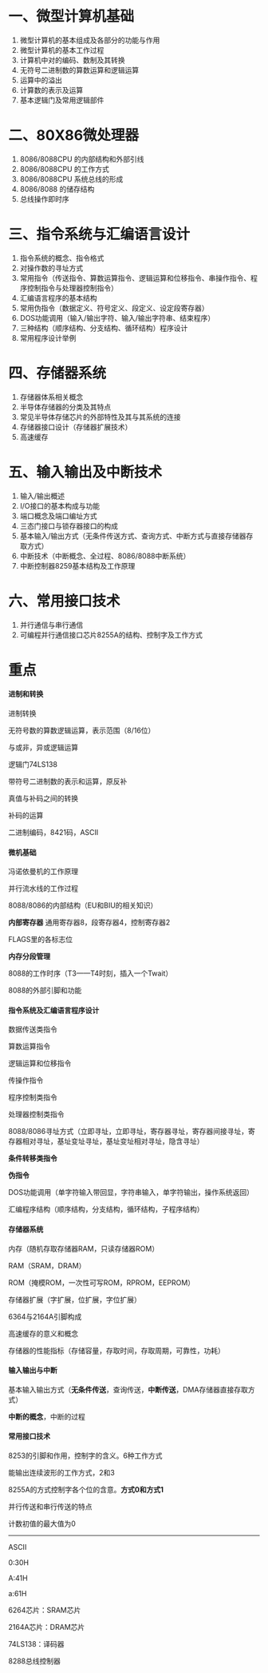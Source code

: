 # 一、微型计算机基础

1. 微型计算机的基本组成及各部分的功能与作用
2. 微型计算机的基本工作过程
3. 计算机中对的编码、数制及其转换
4. 无符号二进制数的算数运算和逻辑运算
5. 运算中的溢出
6. 计算数的表示及运算
7. 基本逻辑门及常用逻辑部件

# 二、80X86微处理器

1. 8086/8088CPU 的内部结构和外部引线
2. 8086/8088CPU 的工作方式
3. 8086/8088CPU 系统总线的形成
4. 8086/8088 的储存结构
5. 总线操作即时序

# 三、指令系统与汇编语言设计

1. 指令系统的概念、指令格式
2. 对操作数的寻址方式
3. 常用指令（传送指令、算数运算指令、逻辑运算和位移指令、串操作指令、程序控制指令与处理器控制指令）
4. 汇编语言程序的基本结构
5. 常用伪指令（数据定义、符号定义、段定义、设定段寄存器）
6. DOS功能调用（输入/输出字符、输入/输出字符串、结束程序）
7. 三种结构（顺序结构、分支结构、循环结构）程序设计
8. 常用程序设计举例

# 四、存储器系统

1. 存储器体系相关概念
2. 半导体存储器的分类及其特点
3. 常见半导体存储芯片的外部特性及其与其系统的连接
4. 存储器接口设计（存储器扩展技术）
5. 高速缓存

# 五、输入输出及中断技术

1. 输入/输出概述
2. I/O接口的基本构成与功能
3. 端口概念及端口编址方式
4. 三态门接口与锁存器接口的构成
5. 基本输入/输出方式（无条件传送方式、查询方式、中断方式与直接存储器存取方式）
6. 中断技术（中断概念、全过程、8086/8088中断系统）
7. 中断控制器8259基本结构及工作原理

# 六、常用接口技术

1. 并行通信与串行通信
2. 可编程并行通信接口芯片8255A的结构、控制字及工作方式





# 重点

#### 进制和转换

进制转换

无符号数的算数逻辑运算，表示范围（8/16位）

与或非，异或逻辑运算

逻辑门74LS138

带符号二进制数的表示和运算，原反补

真值与补码之间的转换

补码的运算

二进制编码，8421码，ASCII

#### 微机基础

冯诺依曼机的工作原理

并行流水线的工作过程

8088/8086的内部结构（EU和BIU的相关知识）

**内部寄存器** 通用寄存器8，段寄存器4，控制寄存器2

FLAGS里的各标志位

**内存分段管理**

8088的工作时序（T3——T4时刻，插入一个Twait）

8088的外部引脚和功能

#### 指令系统及汇编语言程序设计

数据传送类指令

算数运算指令

逻辑运算和位移指令

传操作指令

程序控制类指令

处理器控制类指令

8088/8086寻址方式（立即寻址，立即寻址，寄存器寻址，寄存器间接寻址，寄存器相对寻址，基址变址寻址，基址变址相对寻址，隐含寻址）

**条件转移类指令**

**伪指令**

DOS功能调用（单字符输入带回显，字符串输入，单字符输出，操作系统返回）

汇编程序结构（顺序结构，分支结构，循环结构，子程序结构）

#### 存储器系统

内存（随机存取存储器RAM，只读存储器ROM）

RAM（SRAM，DRAM）

ROM（掩模ROM，一次性可写ROM，RPROM，EEPROM）

存储器扩展（字扩展，位扩展，字位扩展）

6364与2164A引脚构成

高速缓存的意义和概念

存储器的性能指标（存储容量，存取时间，存取周期，可靠性，功耗）

#### 输入输出与中断

基本输入输出方式（**无条件传送**，查询传送，**中断传送**，DMA存储器直接存取方式）

**中断的概念**，中断的过程

#### 常用接口技术

8253的引脚和作用，控制字的含义。6种工作方式

能输出连续波形的工作方式，2和3

8255A的方式控制字各个位的含意。**方式0和方式1**

并行传送和串行传送的特点

计数初值的最大值为0







----------

ASCII

0:30H

A:41H

a:61H

6264芯片：SRAM芯片

2164A芯片：DRAM芯片

74LS138：译码器

8288总线控制器

